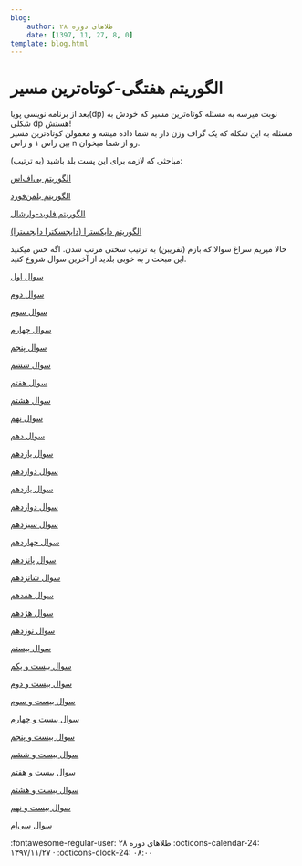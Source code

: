 ```yaml
---
blog:
    author: طلاهای دوره ۲۸
    date: [1397, 11, 27, 8, 0]
template: blog.html
---
```

# الگوریتم هفتگی-کوتاه‌ترین مسیر

<div class="cnt">
<div>بعد از برنامه نویسی پویا(dp) نوبت میرسه به مسئله کوتاه‌ترین مسیر که خودش به شکلی dp هستش!</div>
<div>مسئله به این شکله که یک گراف وزن دار به شما داده میشه و معمولن کوتاه‌ترین مسیر بین راس ۱ و راس n رو از شما میخوان.</div>
<div></div>
<p>مباحثی که لازمه برای این پست بلد باشید (به ترتیب):</p>
<p><a href="https://www.geeksforgeeks.org/breadth-first-search-or-bfs-for-a-graph/" target="_blank">الگوریتم بی‌اف‌اس</a></p>
<p><a href="https://www.geeksforgeeks.org/bellman-ford-algorithm-dp-23/" target="_blank">الگوریتم بلمن‌فورد</a></p>
<p><a href="https://www.geeksforgeeks.org/floyd-warshall-algorithm-dp-16/" target="_blank">الگوریتم فلوید-وارشال</a></p>
<p><a href="https://www.geeksforgeeks.org/dijkstras-shortest-path-algorithm-greedy-algo-7/" target="_blank">الگوریتم دایکسترا (دایجسکترا دایجسترا)</a></p>

<p>حالا میریم سراغ سوالا که بازم (تقریبن) به ترتیب سختی مرتب شدن. اگه حس میکنید این مبحث ر به خوبی بلدید از آخرین سوال شروع کنید.</p>

<p><a href="https://codeforces.com/problemset/problem/540/C" target="_blank">سوال اول</a></p>
<p><a href="https://codeforces.com/problemset/problem/131/D" target="_blank">سوال دوم</a></p>
<p><a href="https://codeforces.com/problemset/problem/590/C" target="_blank">سوال سوم</a></p>
<p><a href="https://codeforces.com/problemset/problem/543/B" target="_blank">سوال چهارم</a></p>
<p><a href="https://codeforces.com/problemset/problem/228/E" target="_blank">سوال پنجم</a></p>
<p><a href="https://codeforces.com/contest/1037/problem/D" target="_blank">سوال ششم</a></p>
<p><a href="https://codeforces.com/problemset/problem/507/E" target="_blank">سوال هفتم</a></p>
<p><a href="https://codeforces.com/problemset/problem/35/C" target="_blank">سوال هشتم</a></p>
<p><a href="https://codeforces.com/problemset/problem/295/C" target="_blank">سوال نهم</a></p>
<p><a href="https://codeforces.com/problemset/problem/542/E" target="_blank">سوال دهم</a></p>
<p><a href="https://codeforces.com/problemset/problem/29/E" target="_blank">سوال یازدهم</a></p>
<p><a href="https://codeforces.com/problemset/problem/369/D" target="_blank">سوال دوازدهم</a></p>
<p><a href="https://codeforces.com/problemset/problem/198/B" target="_blank">سوال یازدهم</a></p>
<p><a href="https://codeforces.com/problemset/problem/20/C" target="_blank">سوال دوازدهم</a></p>
<p><a href="https://codeforces.com/problemset/problem/141/D" target="_blank">سوال سیزدهم</a></p>
<p><a href="https://codeforces.com/problemset/problem/553/D" target="_blank">سوال چهاردهم</a></p>
<p><a href="https://codeforces.com/problemset/problem/545/E" target="_blank">سوال پانزدهم</a></p>
<p><a href="https://codeforces.com/problemset/problem/144/D" target="_blank">سوال شانزدهم</a></p>
<p><a href="https://codeforces.com/problemset/problem/796/D" target="_blank">سوال هفدهم</a></p>
<p><a href="https://codeforces.com/problemset/problem/95/C" target="_blank">سوال هژدهم</a></p>
<p><a href="https://codeforces.com/problemset/problem/416/E" target="_blank">سوال نوزدهم</a></p>
<p><a href="https://codeforces.com/problemset/problem/189/D" target="_blank">سوال بیستم</a></p>
<p><a href="https://codeforces.com/problemset/problem/346/D" target="_blank">سوال بیست و یکم</a></p>
<p><a href="https://codeforces.com/gym/101933/problem/D" target="_blank">سوال بیست و دوم</a></p>
<p><a href="https://quera.ir/problemset/olympiad/443/%D8%B3%D8%A4%D8%A7%D9%84-%DA%AF%D8%B1%D8%A7%D9%81-%D9%85%D9%82%D8%AF%D9%85%D8%A7%D8%AA%DB%8C-%D8%AF%D9%88%D8%B1%D9%87-%DB%B2%DB%B4-%DA%86%DA%A9-%D8%A8%D8%B1%DA%AF%D8%B4%D8%AA%DB%8C" target="_blank">سوال بیست و سوم</a></p>
<p><a href="https://quera.ir/problemset/olympiad/538/%D8%B3%D8%A4%D8%A7%D9%84-%DA%AF%D8%B1%D8%A7%D9%81-%D9%85%D9%82%D8%AF%D9%85%D8%A7%D8%AA%DB%8C-%D8%AF%D9%88%D8%B1%D9%87-%DB%B2%DB%B5-%D9%85%D8%AC%D9%85%D8%B9-%D8%A7%D9%84%D8%AC%D8%B2%D8%A7%DB%8C%D8%B1" target="_blank">سوال بیست و چهارم</a></p>
<p><a href="https://quera.ir/problemset/olympiad/2742/%D8%B3%D8%A4%D8%A7%D9%84-%D8%A8%D8%B1%D9%86%D8%A7%D9%85%D9%87%D9%86%D9%88%DB%8C%D8%B3%DB%8C-%D9%BE%D9%88%DB%8C%D8%A7-%D8%B1%DB%8C%D8%A7%D8%B6%DB%8C%D8%A7%D8%AA-%DA%AF%D8%B1%D8%A7%D9%81-%D8%AF%D9%88%D8%B1%D9%87-%DB%B2%DB%B5-%D9%85%D8%AF%DA%A9%D8%A7" target="_blank">سوال بیست و پنجم</a></p>
<p><a href="https://quera.ir/problemset/olympiad/458/%D8%B3%D8%A4%D8%A7%D9%84-%DA%AF%D8%B1%D8%A7%D9%81-%D9%85%D9%82%D8%AF%D9%85%D8%A7%D8%AA%DB%8C-%D8%AF%D9%88%D8%B1%D9%87-%DB%B2%DB%B4-%D8%B1%D8%A8%D8%A7%D8%AA" target="_blank">سوال بیست و ششم</a></p>
<p><a href="https://quera.ir/problemset/olympiad/511/%D8%B3%D8%A4%D8%A7%D9%84-%D8%B1%DB%8C%D8%A7%D8%B6%DB%8C%D8%A7%D8%AA-%DA%AF%D8%B1%D8%A7%D9%81-%D9%85%D9%82%D8%AF%D9%85%D8%A7%D8%AA%DB%8C-%D8%AF%D9%88%D8%B1%D9%87-%DB%B2%DB%B4-%D8%B2%D9%85%D8%B3%D8%AA%D8%A7%D9%86" target="_blank">سوال بیست و هفتم</a></p>
<p><a href="https://quera.ir/problemset/olympiad/537/%D8%B3%D8%A4%D8%A7%D9%84-%DA%AF%D8%B1%D8%A7%D9%81-%D9%85%D9%82%D8%AF%D9%85%D8%A7%D8%AA%DB%8C-%D8%AF%D9%88%D8%B1%D9%87-%DB%B2%DB%B5-%D9%85%D8%A7%D8%B4%DB%8C%D9%86-%D8%B2%D9%85%D8%A7%D9%86" target="_blank">سوال بیست و هشتم</a></p>
<p><a href="https://codeforces.com/problemset/problem/241/E" target="_blank">سوال بیست و نهم</a></p>
<p><a href="https://codeforces.com/problemset/problem/238/E" target="_blank">سوال سی‌ام</a></p>
</div>

<div class="blog-info" markdown>
<span class="blog-author">
:fontawesome-regular-user: طلاهای دوره ۲۸
</span>
<span class="blog-date">
:octicons-calendar-24: ۱۳۹۷/۱۱/۲۷ · :octicons-clock-24: ۰۸:۰۰
</span>
</div>

